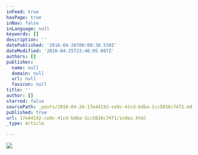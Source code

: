 ```yaml
---
inFeed: true
hasPage: true
inNav: false
inLanguage: null
keywords: []
description: ''
datePublished: '2016-04-26T00:08:38.539Z'
dateModified: '2016-04-25T23:46:05.097Z'
authors: []
publisher:
  name: null
  domain: null
  url: null
  favicon: null
title: ''
author: []
starred: false
sourcePath: _posts/2016-04-26-17e44192-ce9c-41cd-bdba-1cc5816c7471.md
published: true
url: 17e44192-ce9c-41cd-bdba-1cc5816c7471/index.html
_type: Article

---
```

![](https://the-grid-user-content.s3-us-west-2.amazonaws.com/e7876e97-c919-4eee-b145-b7c49fca0f3e.jpg)